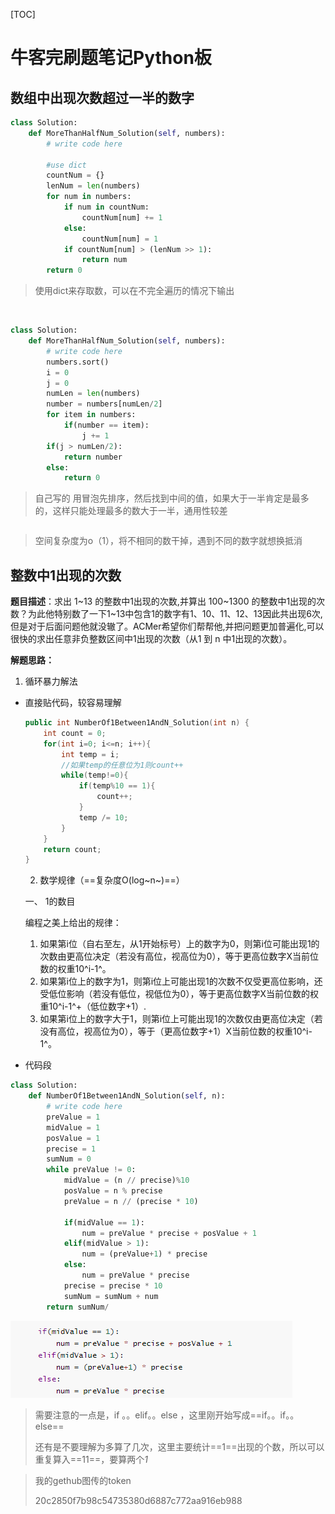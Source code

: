 [TOC]



# 牛客完刷题笔记Python板

## 数组中出现次数超过一半的数字

```python
class Solution:
    def MoreThanHalfNum_Solution(self, numbers):
        # write code here

        #use dict
        countNum = {}
        lenNum = len(numbers)
        for num in numbers:
            if num in countNum:
                countNum[num] += 1
            else:
                countNum[num] = 1
            if countNum[num] > (lenNum >> 1):
                return num
        return 0
```

> 使用dict来存取数，可以在不完全遍历的情况下输出

​                           

```python
class Solution:
    def MoreThanHalfNum_Solution(self, numbers):
        # write code here
        numbers.sort()
        i = 0
        j = 0
        numLen = len(numbers)
        number = numbers[numLen/2]
        for item in numbers:
            if(number == item):
                j += 1
        if(j > numLen/2):
            return number
        else:
            return 0
```

> 自己写的 用冒泡先排序，然后找到中间的值，如果大于一半肯定是最多的，这样只能处理最多的数大于一半，通用性较差

```python


```

> 空间复杂度为o（1），将不相同的数干掉，遇到不同的数字就想换抵消

## 整数中1出现的次数

**题目描述**：求出 1~13 的整数中1出现的次数,并算出 100~1300 的整数中1出现的次数？为此他特别数了一下1~13中包含1的数字有1、10、11、12、13因此共出现6次,但是对于后面问题他就没辙了。ACMer希望你们帮帮他,并把问题更加普遍化,可以很快的求出任意非负整数区间中1出现的次数（从1 到 n 中1出现的次数）。

**解题思路：**

1. 循环暴力解法

- 直接贴代码，较容易理解

  ```cpp
  public int NumberOf1Between1AndN_Solution(int n) {
      int count = 0;
      for(int i=0; i<=n; i++){
          int temp = i;
          //如果temp的任意位为1则count++
          while(temp!=0){
              if(temp%10 == 1){
                  count++;
              }
              temp /= 10;
          }
      }
      return count;
  }
  ```

  2. 数学规律（==复杂度O(log~n~)==）

  一、 1的数目

  编程之美上给出的规律：

  1. 如果第i位（自右至左，从1开始标号）上的数字为0，则第i位可能出现1的次数由更高位决定（若没有高位，视高位为0），等于更高位数字X当前位数的权重10^i-1^。
  2. 如果第i位上的数字为1，则第i位上可能出现1的次数不仅受更高位影响，还受低位影响（若没有低位，视低位为0），等于更高位数字X当前位数的权重10^i-1^+（低位数字+1）.
  3. 如果第i位上的数字大于1，则第i位上可能出现1的次数仅由更高位决定（若没有高位，视高位为0），等于（更高位数字+1）X当前位数的权重10^i-1^。

- 代码段

```python
class Solution:
    def NumberOf1Between1AndN_Solution(self, n):
        # write code here
        preValue = 1
        midValue = 1
        posValue = 1
        precise = 1
        sumNum = 0
        while preValue != 0:
            midValue = (n // precise)%10
            posValue = n % precise
            preValue = n // (precise * 10)
            
            if(midValue == 1):
                num = preValue * precise + posValue + 1
            elif(midValue > 1):
                num = (preValue+1) * precise
            else:
                num = preValue * precise
            precise = precise * 10
            sumNum = sumNum + num 
        return sumNum/

```



![](https://raw.githubusercontent.com/Mario-LLG/saved_picture/master/20190903212844.png)

> 需要注意的一点是，if 。。elif。。else ，这里刚开始写成==if。。if。。else==
>
> 还有是不要理解为多算了几次，这里主要统计==1==出现的个数，所以可以重复算入==11==，要算两个*1*





> 我的gethub图传的token
>
> 20c2850f7b98c54735380d6887c772aa916eb988